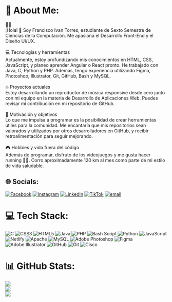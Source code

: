 # 💫 About Me:
👨‍💻<br>¡Hola! 👋 Soy Francisco Ivan Torres, estudiante de Sexto Semestre de Ciencias de la Computación. Me apasiona el Desarrollo Front-End y el Diseño UI/UX.<br><br>💻 Tecnologías y herramientas<br>Actualmente, estoy profundizando mis conocimientos en HTML, CSS, JavaScript, y planeo aprender Angular o React pronto. He trabajado con Java, C, Python y PHP. Además, tengo experiencia utilizando Figma, Photoshop, Illustrator, Git, GitHub, Bash y MySQL. <br><br>🔥 Proyectos actuales<br>Estoy desarrollando un reproductor de música responsive desde cero junto con mi equipo en la materia de Desarrollo de Aplicaciones Web. Puedes revisar mi contribución en mi repositorio de GitHub.<br><br>🎯 Motivación y objetivos<br>Lo que me impulsa a programar es la posibilidad de crear herramientas útiles para la comunidad. Me encantaría que mis repositorios sean valorados y utilizados por otros desarrolladores en GitHub, y recibir retroalimentación para seguir mejorando.<br><br>🎮 Hobbies y vida fuera del código<br>Además de programar, disfruto de los videojuegos y me gusta hacer running 🏃‍♂️. Corro aproximadamente 120 km al mes como parte de mi estilo de vida saludable.


## 🌐 Socials:
[![Facebook](https://img.shields.io/badge/Facebook-%231877F2.svg?logo=Facebook&logoColor=white)](https://facebook.com/ivan.torresflores.1) [![Instagram](https://img.shields.io/badge/Instagram-%23E4405F.svg?logo=Instagram&logoColor=white)](https://instagram.com/ivan_blueberry) [![LinkedIn](https://img.shields.io/badge/LinkedIn-%230077B5.svg?logo=linkedin&logoColor=white)](https://linkedin.com/in/francisco-torresfl) [![TikTok](https://img.shields.io/badge/TikTok-%23000000.svg?logo=TikTok&logoColor=white)](https://tiktok.com/@ivan_blueberryy) [![email](https://img.shields.io/badge/Email-D14836?logo=gmail&logoColor=white)](mailto:francisco.ivantf@hotmail.com) 

# 💻 Tech Stack:
![C](https://img.shields.io/badge/c-%2300599C.svg?style=for-the-badge&logo=c&logoColor=white) ![CSS3](https://img.shields.io/badge/css3-%231572B6.svg?style=for-the-badge&logo=css3&logoColor=white) ![HTML5](https://img.shields.io/badge/html5-%23E34F26.svg?style=for-the-badge&logo=html5&logoColor=white) ![Java](https://img.shields.io/badge/java-%23ED8B00.svg?style=for-the-badge&logo=openjdk&logoColor=white) ![PHP](https://img.shields.io/badge/php-%23777BB4.svg?style=for-the-badge&logo=php&logoColor=white) ![Bash Script](https://img.shields.io/badge/bash_script-%23121011.svg?style=for-the-badge&logo=gnu-bash&logoColor=white) ![Python](https://img.shields.io/badge/python-3670A0?style=for-the-badge&logo=python&logoColor=ffdd54) ![JavaScript](https://img.shields.io/badge/javascript-%23323330.svg?style=for-the-badge&logo=javascript&logoColor=%23F7DF1E) ![Netlify](https://img.shields.io/badge/netlify-%23000000.svg?style=for-the-badge&logo=netlify&logoColor=#00C7B7) ![Apache](https://img.shields.io/badge/apache-%23D42029.svg?style=for-the-badge&logo=apache&logoColor=white) ![MySQL](https://img.shields.io/badge/mysql-4479A1.svg?style=for-the-badge&logo=mysql&logoColor=white) ![Adobe Photoshop](https://img.shields.io/badge/adobe%20photoshop-%2331A8FF.svg?style=for-the-badge&logo=adobe%20photoshop&logoColor=white) ![Figma](https://img.shields.io/badge/figma-%23F24E1E.svg?style=for-the-badge&logo=figma&logoColor=white) ![Adobe Illustrator](https://img.shields.io/badge/adobe%20illustrator-%23FF9A00.svg?style=for-the-badge&logo=adobe%20illustrator&logoColor=white) ![GitHub](https://img.shields.io/badge/github-%23121011.svg?style=for-the-badge&logo=github&logoColor=white) ![Git](https://img.shields.io/badge/git-%23F05033.svg?style=for-the-badge&logo=git&logoColor=white) ![Cisco](https://img.shields.io/badge/cisco-%23049fd9.svg?style=for-the-badge&logo=cisco&logoColor=black)
# 📊 GitHub Stats:
![](https://github-readme-stats.vercel.app/api?username=ivanblueberry&theme=blue_navy&hide_border=false&include_all_commits=false&count_private=false)<br/>
![](https://nirzak-streak-stats.vercel.app/?user=ivanblueberry&theme=blue_navy&hide_border=false)<br/>
![](https://github-readme-stats.vercel.app/api/top-langs/?username=ivanblueberry&theme=blue_navy&hide_border=false&include_all_commits=false&count_private=false&layout=compact)

<!-- Proudly created with GPRM ( https://gprm.itsvg.in ) -->
